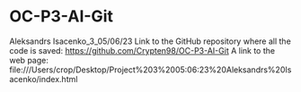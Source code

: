 # OC-P3-AI-Git
Aleksandrs Isacenko_3_05/06/23 
Link to the GitHub repository where all the code is saved: https://github.com/Crypten98/OC-P3-AI-Git
A link to the web page:
file:///Users/crop/Desktop/Project%203%2005:06:23%20Aleksandrs%20Isacenko/index.html

